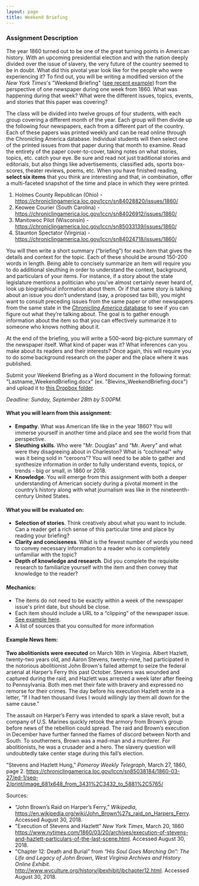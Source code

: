 ```yaml
---
layout: page
title: Weekend Briefing
---
```

<p></p>

### Assignment Description

The year 1860 turned out to be one of the great turning points in American history. With an upcoming presidential election and with the nation deeply divided over the issue of slavery, the very future of the country seemed to be in doubt. What did this pivotal year look like for the people who were experiencing it? To find out, you will be writing a modified version of the *New York Times*'s "Weekend Briefing" ([see recent example](https://nyti.ms/2MQnTuw)) from the perspective of one newspaper during one week from 1860. What was happening during that week? What were the different issues, topics, events, and stories that this paper was covering? 

The class will be divided into twelve groups of four students, with each group covering a different month of the year. Each group will then divide up the following four newspapers, each from a different part of the country. Each of these papers was printed weekly and can be read online through the Chronicling America database. Individual students will then select one of the printed issues from that paper during that month to examine. Read the entirety of the paper cover-to-cover, taking notes on what stories, topics, etc. catch your eye. Be sure and read not just traditional stories and editorials, but also things like advertisements, classified ads, sports box-scores, theater reviews, poems, etc. When you have finished reading, **select six items** that you think are interesting and that, in combination, offer a multi-faceted snapshot of the time and place in which they were printed. 

1. Holmes County Republican (Ohio) - <https://chroniclingamerica.loc.gov/lccn/sn84028820/issues/1860/>
2. Keowee Courier (South Carolina) - <https://chroniclingamerica.loc.gov/lccn/sn84026912/issues/1860/>
3. Manitowoc Pilot (Wisconsin) - <https://chroniclingamerica.loc.gov/lccn/sn85033139/issues/1860/>
4. Staunton Spectator (Virginia) - <https://chroniclingamerica.loc.gov/lccn/sn84024718/issues/1860/>

You will then write a short summary (“briefing”) for each item that gives the details and context for the topic. Each of these should be around 150-200 words in length. Being able to concisely summarize an item will require you to do additional sleuthing in order to understand the context, background, and particulars of your items. For instance, if a story about the state legislature mentions a politician who you’ve almost certainly never heard of, look up biographical information about them. Or if that same story is talking about an issue you don’t understand (say, a proposed tax bill), you might want to consult preceding issues from the same paper or other newspapers from the same state in the [*Chronicling America* database](https://chroniclingamerica.loc.gov/) to see if you can figure out what they’re talking about. The goal is to gather enough information about the item so that you can effectively summarize it to someone who knows nothing about it.

At the end of the briefing, you will write a 500-word big-picture summary of the newspaper itself. What kind of paper was it? What inferences can you make about its readers and their interests? Once again, this will require you to do some background research on the paper and the place where it was published. 

Submit your Weekend Briefing as a Word document in the following format: "Lastname_WeekendBriefing.docx" (ex. "Blevins_WeekendBriefing.docx") and upload it to [this Dropbox folder](https://www.dropbox.com/request/HGE9UAg6bLkCaFWt6fA6).

*Deadline: Sunday, September 28th by 5:00PM.* 

#### What you will learn from this assignment:
- **Empathy**. What was American life like in the year 1860? You will immerse yourself in another time and place and see the world from that perspective. 
- **Sleuthing skills**. Who were "Mr. Douglas” and “Mr. Avery” and what were they disagreeing about in Charleston? What is “cochineal" why was it being sold in “ceroons”? You will need to be able to gather and synthesize information in order to fully understand events, topics, or trends - big or small, in 1860 or 2018.
- **Knowledge**. You will emerge from this assignment with both a deeper understanding of American society during a pivotal moment in the country’s history along with what journalism was like in the nineteenth-century United States.

#### What you will be evaluated on:
- **Selection of stories**. Think creatively about what you want to include. Can a reader get a rich sense of this particular time and place by reading your briefing?
- **Clarity and conciseness**. What is the fewest number of words you need to convey necessary information to a reader who is completely unfamiliar with the topic?
- **Depth of knowledge and research**. Did you complete the requisite research to familiarize yourself with the item and then convey that knowledge to the reader?
 
#### Mechanics:
- The items do not need to be exactly within a week of the newspaper issue's print date, but should be close.
- Each item should include a URL to a “clipping” of the  newspaper issue. [See example here](https://chroniclingamerica.loc.gov/lccn/sn84028820/1860-08-23/ed-1/seq-3/print/image_681x690_from_0%2C18_to_1772%2C1814/).
- A list of sources that you consulted for more information

#### Example News Item:

**Two abolitionists were executed** on March 16th in Virginia. Albert Hazlett, twenty-two years old, and Aaron Stevens, twenty-nine, had participated in the notorious abolitionist John Brown's failed attempt to seize the federal arsenal at Harper’s Ferry this past October. Stevens was wounded and captured during the raid, and Hazlett was arrested a week later after fleeing to Pennsylvania. Both men met their fate with bravery and expressed no remorse for their crimes. The day before his execution Hazlett wrote in a letter, “If I had ten thousand lives I would willingly lay them all down for the same cause."

The assault on Harper’s Ferry was intended to spark a slave revolt, but a company of U.S. Marines quickly retook the armory from Brown’s group before news of the rebellion could spread. The raid and Brown’s execution in December have further fanned the flames of discord between North and South. To southerners, Brown was a mad-man and a murderer. For abolitionists, he was a crusader and a hero. The slavery question will undoubtedly take center stage during this fall’s election.

“Stevens and Hazlett Hung,” *Pomeroy Weekly Telegraph*, March 27, 1860, page 2. <https://chroniclingamerica.loc.gov/lccn/sn85038184/1860-03-27/ed-1/seq-2/print/image_681x648_from_3431%2C3432_to_5881%2C5765/>

Sources:
- “John Brown’s Raid on Harper’s Ferry,” *Wikipedia*, <https://en.wikipedia.org/wiki/John_Brown%27s_raid_on_Harpers_Ferry>. Accessed August 30, 2018. 
- "Execution of Stevens and Hazlett” *New York Times*, March 20, 1860 <https://www.nytimes.com/1860/03/20/archives/execution-of-stevens-and-hazlett-particulars-of-the-last-scene.html>. Accessed August 30, 2018. 
- "Chapter 12: Death and Burial” from *“His Soul Goes Marching On”: The Life and Legacy of John Brown, West Virginia Archives and History Online Exhibit.* <http://www.wvculture.org/history/jbexhibit/jbchapter12.html>. Accessed August 30, 2018. 